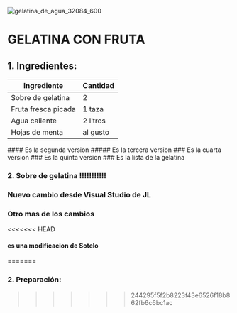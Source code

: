 ﻿<p align="center">

![gelatina_de_agua_32084_600](https://user-images.githubusercontent.com/101123094/158699670-1941cfa9-3941-4afd-966f-1a51ba8d9b77.jpg)

 </p>
 
  # GELATINA CON FRUTA
  
  ## 1. Ingredientes:

  <div align="center">

| Ingrediente          | Cantidad   |
| ---------------------| -----------|
| Sobre de gelatina    | 2          |
| Fruta fresca picada  | 1 taza     |
| Agua caliente        | 2 litros   |
| Hojas de menta       | al gusto   |

</div>
 #### Es la segunda version
 ##### Es la tercera version
 ### Es la cuarta version
 ### Es la quinta version
 ### Es la lista de la gelatina
 
 ### 2.  Sobre de gelatina  !!!!!!!!!!!
### Nuevo cambio desde Visual Studio de JL
### Otro mas de los cambios
<<<<<<< HEAD
#### es una modificacion de Sotelo
=======
### 2. Preparación:
>>>>>>> 244295f5f2b8223f43e6526f18b862fb6c6bc1ac

